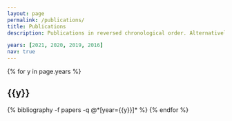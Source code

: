 ```yaml
---
layout: page
permalink: /publications/
title: Publications
description: Publications in reversed chronological order. Alternatively, see my [Google Scholar](https://scholar.google.com/citations?user=vvr6LZkAAAAJ) or [Orcid](https://orcid.org/0000-0002-2219-6759) page.

years: [2021, 2020, 2019, 2016]
nav: true
---
```


<div class="publications">

{% for y in page.years %}
  <h2 class="year">{{y}}</h2>
  {% bibliography -f papers -q @*[year={{y}}]* %}
{% endfor %}

</div>
